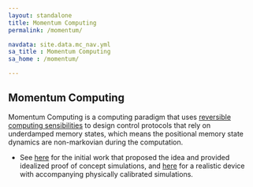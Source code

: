 ```yaml
---
layout: standalone
title: Momentum Computing
permalink: /momentum/

navdata: site.data.mc_nav.yml
sa_title : Momentum Computing
sa_home : /momentum/

---
```

## Momentum Computing

Momentum Computing is a computing paradigm that uses [reversible computing sensibilities](/state_space/) to design control protocols that rely on underdamped memory states, which means the positional memory state dynamics are non-markovian during the computation.

- See [here](/fredkin/) for the initial work that proposed the idea and provided idealized proof of concept simulations, and [here](/gslmc/) for a realistic device with accompanying physically calibrated simulations.